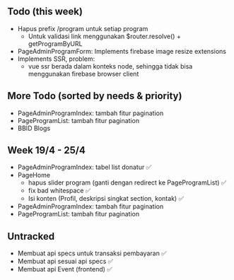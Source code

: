 
## Todo (this week)
- Hapus prefix /program untuk setiap program
  - Untuk validasi link menggunakan $router.resolve() + getProgramByURL
- PageAdminProgramForm: Implements firebase image resize extensions
- Implements SSR, problem:
  - vue ssr berada dalam konteks node, sehingga tidak bisa menggunakan firebase browser client


## More Todo (sorted by needs & priority)
- PageAdminProgramIndex: tambah fitur pagination
- PageProgramList: tambah fitur pagination
- BBID Blogs

## Week 19/4 - 25/4
- PageAdminProgramIndex: tabel list donatur ✅
- PageHome
  - hapus slider program (ganti dengan redirect ke PageProgramList) ✅
  - fix bad whitespace ✅
  - Isi konten (Profil, deskripsi singkat section, kontak) ✅
- PageAdminProgramIndex: tambah fitur pagination
- PageProgramList: tambah fitur pagination

## Untracked
- Membuat api specs untuk transaksi pembayaran ✅
- Membuat api sesuai api specs ✅
- Membuat api Event (frontend) ✅

